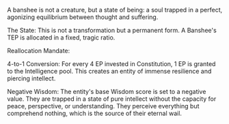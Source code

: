 A banshee is not a creature, but a state of being: a soul trapped in a perfect, agonizing equilibrium between thought and suffering.

The State: This is not a transformation but a permanent form. A Banshee's TEP is allocated in a fixed, tragic ratio.

Reallocation Mandate:

4-to-1 Conversion: For every 4 EP invested in Constitution, 1 EP is granted to the Intelligence pool. This creates an entity of immense resilience and piercing intellect.

Negative Wisdom: The entity's base Wisdom score is set to a negative value. They are trapped in a state of pure intellect without the capacity for peace, perspective, or understanding. They perceive everything but comprehend nothing, which is the source of their eternal wail.